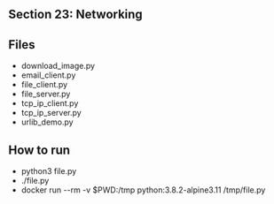 ## Section 23: Networking
 
## Files

 - download_image.py
 - email_client.py 
 - file_client.py
 - file_server.py
 - tcp_ip_client.py
 - tcp_ip_server.py
 - urlib_demo.py

## How to run

 - python3 file.py
 - ./file.py
 - docker run --rm -v $PWD:/tmp python:3.8.2-alpine3.11 /tmp/file.py
